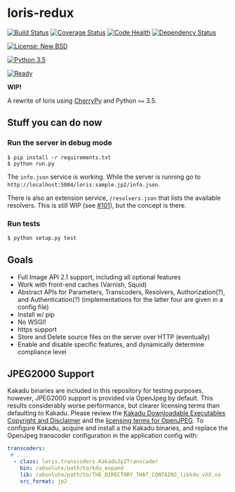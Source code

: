 # loris-redux

[![Build Status](https://travis-ci.org/jpstroop/loris-redux.svg?branch=master)](https://travis-ci.org/jpstroop/loris-redux) [![Coverage Status](https://coveralls.io/repos/github/jpstroop/loris-redux/badge.svg?branch=master)](https://coveralls.io/github/jpstroop/loris-redux?branch=master)
[![Code Health](https://landscape.io/github/jpstroop/loris-redux/master/landscape.svg?style=flat)](https://landscape.io/github/jpstroop/loris-redux/master)
[![Dependency Status](https://gemnasium.com/badges/github.com/jpstroop/loris-redux.svg)](https://gemnasium.com/github.com/jpstroop/loris-redux)

[![License: New BSD](https://img.shields.io/badge/license-New%20BSD-blue.svg)](https://github.com/jpstroop/loris-redux/blob/master/LICENSE.txt)

[![Python 3.5](https://img.shields.io/badge/python-3.5-yellow.svg)](https://img.shields.io/badge/python-3.5-yellow.svg)

[![Ready](https://badge.waffle.io/jpstroop/loris-redux.svg?label=ready&title=Ready)](http://waffle.io/jpstroop/loris-redux)


__WIP!__

A rewrite of loris using [CherryPy](http://cherrypy.org/) and Python `>=` 3.5.

## Stuff you can do now

### Run the server in debug mode

```
$ pip install -r requirements.txt
$ python run.py
```

The `info.json` service is working. While the server is running go to `http://localhost:5004/loris:sample.jp2/info.json`.

There is also an extension service, `/resolvers.json` that lists the available resolvers. This is still WIP (see [#101](https://github.com/jpstroop/loris-redux/issues/101)), but the concept is there.

### Run tests

```bash
$ python setup.py test
```

## Goals

  * Full Image API 2.1 support, including all optional features
  * Work with front-end caches (Varnish, Squid)
  * Abstract APIs for Parameters, Transcoders, Resolvers, Authorization(?), and Authentication(?) (implementations for the latter four are given in a config file)
  * Install w/ pip
  * No WSGI!
  * https support
  * Store and Delete source files on the server over HTTP (eventually)
  * Enable and disable specific features, and dynamically determine compliance level

## JPEG2000 Support

Kakadu binaries are included in this repository for testing purposes, however, JPEG2000 support is provided via OpenJpeg by default. This results  considerably worse performance, but clearer licensing terms than defaulting to Kakadu. Please review the [Kakadu Downloadable Executables Copyright and Disclaimer](https://github.com/jpstroop/loris-redux/blob/master/LICENSE-KAKADU) and the [licensing terms for OpenJPEG](https://github.com/jpstroop/loris-redux/blob/master/LICENSE-OPENJPEG). To configure Kakadu, acquire and install a the Kakadu binaries, and replace the OpenJpeg transcoder configuration in the application config with:

```yaml
transcoders:
 # ....
  - class: loris.transcoders.KakaduJp2Transcoder
    bin: /absolute/path/to/kdu_expand
    lib: /absolute/path/to/THE_DIRECTORY_THAT_CONTAINS_libkdu_vXX.so
    src_format: jp2
```
